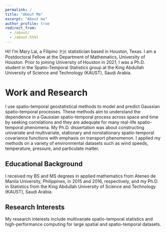 ```yaml
---
permalink: /
title: "About Me"
excerpt: "About me"
author_profile: true
redirect_from: 
  - /about/
  - /about.html
---
```


Hi! I'm Mary Lai, a Filipino :philippines: statistician based in Houston, Texas. I am a Postdoctoral Fellow at the Department of Mathematics, University of Houston. Prior to joining University of Houston in 2021, I was a Ph.D. student in the Spatio-Temporal Statistics group at the King Abdullah University of Science and Technology (KAUST), Saudi Arabia.

Work and Research
======
I use spatio-temporal geostatistical methods to model and predict Gaussian spatio-temporal processes. These methods aim to understand the dependence in a Gaussian spatio-temporal process across space and time by seeking correlations and they are adequate for many real-life spatio-temporal phenomena. My Ph.D. dissertation was about constructing univariate and multivariate, stationary and nonstationary spatio-temporal covariance functions with emphasis on transport phenomenon. I applied my methods on a variety of environmental datasets such as wind speeds, temperature, pressure, and particulate matter. 

Educational Background
------
I received my BS and MS degrees in applied mathematics from Ateneo de Manila University, Philippines, in 2015 and 2016, respectively, and my Ph.D. in Statistics from the King Abdullah University of Science and Technology (KAUST), Saudi Arabia. 

Research Interests
------
My research interests include multivariate spatio-temporal statistics and high-performance computing for large spatial and spatio-temporal datasets.


